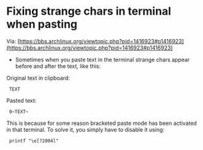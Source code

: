 # Fixing strange chars in terminal when pasting

Vía:  [https://bbs.archlinux.org/viewtopic.php?pid=1416923#p1416923](https://bbs.archlinux.org/viewtopic.php?pid=1416923#p1416923)

* Sometimes when you paste text in the terminal strange chars appear before and after the text, like this:

Original text in clipboard:

```
 TEXT
```

Pasted text:

```
 0~TEXT~
```

This is because for some reason bracketed paste mode has been activated in that terminal.
To solve it, you simply have to disable it using:

```
 printf "\e[?2004l"
```
